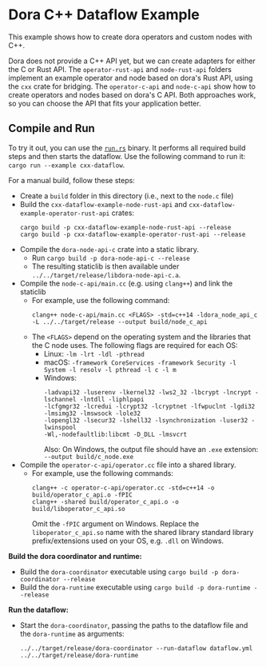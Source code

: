 # Dora C++ Dataflow Example

This example shows how to create dora operators and custom nodes with C++.

Dora does not provide a C++ API yet, but we can create adapters for either the C or Rust API. The `operator-rust-api` and `node-rust-api` folders implement an example operator and node based on dora's Rust API, using the `cxx` crate for bridging. The `operator-c-api` and `node-c-api` show how to create operators and nodes based on dora's C API. Both approaches work, so you can choose the API that fits your application better.

## Compile and Run

To try it out, you can use the [`run.rs`](./run.rs) binary. It performs all required build steps and then starts the dataflow. Use the following command to run it: `cargo run --example cxx-dataflow`.

For a manual build, follow these steps:

- Create a `build` folder in this directory (i.e., next to the `node.c` file)
- Build the `cxx-dataflow-example-node-rust-api` and `cxx-dataflow-example-operator-rust-api` crates:
  ```
  cargo build -p cxx-dataflow-example-node-rust-api --release
  cargo build -p cxx-dataflow-example-operator-rust-api --release
  ```
- Compile the `dora-node-api-c` crate into a static library.
  - Run `cargo build -p dora-node-api-c --release`
  - The resulting staticlib is then available under `../../target/release/libdora-node-api-c.a`.
- Compile the `node-c-api/main.cc` (e.g. using `clang++`) and link the staticlib
  - For example, use the following command:
    ```
    clang++ node-c-api/main.cc <FLAGS> -std=c++14 -ldora_node_api_c -L ../../target/release --output build/node_c_api
    ```
  - The `<FLAGS>` depend on the operating system and the libraries that the C node uses. The following flags are required for each OS:
    - Linux: `-lm -lrt -ldl -pthread`
    - macOS: `-framework CoreServices -framework Security -l System -l resolv -l pthread -l c -l m`
    - Windows:
      ```
      -ladvapi32 -luserenv -lkernel32 -lws2_32 -lbcrypt -lncrypt -lschannel -lntdll -liphlpapi
      -lcfgmgr32 -lcredui -lcrypt32 -lcryptnet -lfwpuclnt -lgdi32 -lmsimg32 -lmswsock -lole32
      -lopengl32 -lsecur32 -lshell32 -lsynchronization -luser32 -lwinspool
      -Wl,-nodefaultlib:libcmt -D_DLL -lmsvcrt
      ```
      Also: On Windows, the output file should have an `.exe` extension: `--output build/c_node.exe`
- Compile the `operator-c-api/operator.cc` file into a shared library.
  - For example, use the following commands:
    ```
    clang++ -c operator-c-api/operator.cc -std=c++14 -o build/operator_c_api.o -fPIC
    clang++ -shared build/operator_c_api.o -o build/liboperator_c_api.so
    ```
    Omit the `-fPIC` argument on Windows. Replace the `liboperator_c_api.so` name with the shared library standard library prefix/extensions used on your OS, e.g. `.dll` on Windows.

**Build the dora coordinator and runtime:**

- Build the `dora-coordinator` executable using `cargo build -p dora-coordinator --release`
- Build the `dora-runtime` executable using `cargo build -p dora-runtime --release`

**Run the dataflow:**

- Start the `dora-coordinator`, passing the paths to the dataflow file and the `dora-runtime` as arguments:

  ```
  ../../target/release/dora-coordinator --run-dataflow dataflow.yml ../../target/release/dora-runtime
  ```
